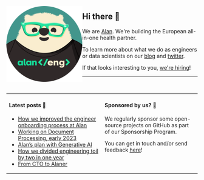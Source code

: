 <img
  alt="Alan engineer"
  src="https://github.com/alan-eu/.github/raw/acceptance/profile/alan-eng-rounded.png"
  height="200"
  align="left"
/>

## Hi there 👋

We are [Alan](https://about.alan.com). We're building the European all-in-one health partner.

To learn more about what we do as engineers or data scientists on our [blog](https://medium.com/alan) and [twitter](https://twitter.com/alanengineering).

If that looks interesting to you, [we're hiring](https://jobs.lever.co/alan)!

---

<img height="10"/>

<table>
  <tr width="100%">
    <td width="50%" valign="baseline">
  
#### Latest posts 📖

<!--START_SECTION:feed-->
* [How we improved the engineer onboarding process at Alan](https://medium.com/alan/how-we-improved-the-engineer-onboarding-process-at-alan-6f2f3fff5c5a?source=rss----b2cb698c4e73---4)
* [Working on Document Processing, early 2023](https://medium.com/alan/working-on-document-processing-early-2023-88f642627ec0?source=rss----b2cb698c4e73---4)
* [Alan’s plan with Generative AI](https://medium.com/alan/alans-plan-with-generative-ai-148193445b90?source=rss----b2cb698c4e73---4)
* [How we divided engineering toil by two in one year](https://medium.com/alan/how-we-divided-engineering-toil-by-two-in-one-year-b2878560b0fe?source=rss----b2cb698c4e73---4)
* [From CTO to Alaner](https://medium.com/alan/from-cto-to-alaner-3b8ba3e4393f?source=rss----b2cb698c4e73---4)
<!--END_SECTION:feed-->

</td>
<td  width="50%" valign="baseline">
      
#### Sponsored by us? 💚

<!-- todo: add sponsorship program link -->
We regularly sponsor some open-source projects on GitHub as part of our Sponsorship Program.
  
You can get in touch and/or send feedback [here](https://forms.gle/YxxyJadt31w9RhXB6)!
  
  </td>
  </tr>
</table>

